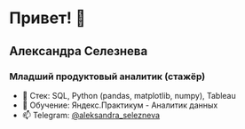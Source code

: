 # Привет! 👋
## Александра Селезнева
### Младший продуктовый аналитик (стажёр)
 
- 🌱 Стек: SQL, Python (pandas, matplotlib, numpy), Tableau
- 🔭 Обучение: Яндекс.Практикум - Аналитик данных
- 📫 Telegram: [@aleksandra_selezneva](https://t.me/aleksandra_selezneva)

